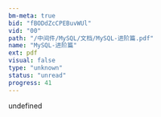 ```yaml
---
bm-meta: true
bid: "fBODdZcCPEBuvWUl"
vid: "00"
path: "/中间件/MySQL/文档/MySQL-进阶篇.pdf"
name: "MySQL-进阶篇"
ext: pdf
visual: false
type: "unknown"
status: "unread"
progress: 41
---
```

undefined